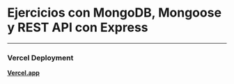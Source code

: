 # Ejercicios con MongoDB, Mongoose y REST API con Express #

---------------------------------------------------------------------------

### Vercel Deployment ###

[**Vercel.app**](https://mongoose-exercise.vercel.app/)
